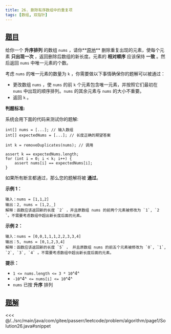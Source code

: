 ```yaml
---
title: 26. 删除有序数组中的重复项
tags: [数组, 双指针]
---
```



## [题目](https://leetcode.cn/problems/remove-duplicates-from-sorted-array/)
给你一个 **升序排列** 的数组 `nums` ，请你**[原地](http://baike.baidu.com/item/%E5%8E%9F%E5%9C%B0%E7%AE%97%E6%B3%95)** 删除重复出现的元素，使每个元素 **只出现一次** ，返回删除后数组的新长度。元素的 **相对顺序** 应该保持 **一致** 。然后返回 `nums` 中唯一元素的个数。

考虑 `nums` 的唯一元素的数量为 `k` ，你需要做以下事情确保你的题解可以被通过：

* 更改数组 `nums` ，使 `nums` 的前 `k` 个元素包含唯一元素，并按照它们最初在 `nums` 中出现的顺序排列。`nums` 的其余元素与 `nums` 的大小不重要。
* 返回 `k` 。

**判题标准:**

系统会用下面的代码来测试你的题解:

```
int[] nums = [...]; // 输入数组
int[] expectedNums = [...]; // 长度正确的期望答案

int k = removeDuplicates(nums); // 调用

assert k == expectedNums.length;
for (int i = 0; i < k; i++) {
    assert nums[i] == expectedNums[i];
}
```

如果所有断言都通过，那么您的题解将被 **通过**。

**示例 1：**

    输入：nums = [1,1,2]
    输出：2, nums = [1,2,_]
    解释：函数应该返回新的长度 `2` ，并且原数组 nums 的前两个元素被修改为 `1`, `2 `。不需要考虑数组中超出新长度后面的元素。

**示例 2：**

```
输入：nums = [0,0,1,1,1,2,2,3,3,4]
输出：5, nums = [0,1,2,3,4]
解释：函数应该返回新的长度 `5` ， 并且原数组 nums 的前五个元素被修改为 `0`, `1`, `2`, `3`, `4` 。不需要考虑数组中超出新长度后面的元素。
```

**提示：**

* `1 <= nums.length <= 3 * 10`^4^
* `-10`^4^` <= nums[i] <= 10`^4^
* `nums` 已按 **升序** 排列


## [题解](https://github.com/PasseRR/JavaLeetCode/blob/master/src/main/java/com/gitee/passerr/leetcode/problem/algorithm/page1/Solution26.java)

<<< @/../src/main/java/com/gitee/passerr/leetcode/problem/algorithm/page1/Solution26.java#snippet

